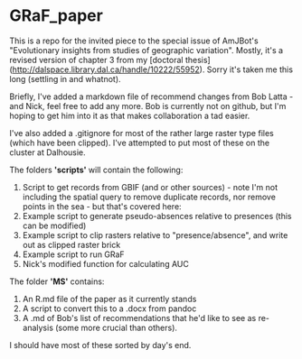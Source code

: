 GRaF_paper
==========

This is a repo for the invited piece to the special issue of AmJBot's "Evolutionary insights from studies of geographic variation". Mostly, it's a revised version of chapter 3 from my [doctoral thesis] (http://dalspace.library.dal.ca/handle/10222/55952). Sorry it's taken me this long (settling in and whatnot).

Briefly, I've added a markdown file of recommend changes from Bob Latta - and Nick, feel free to add any more. Bob is currently not on github, but I'm hoping to get him into it as that makes collaboration a tad easier.

I've also added a .gitignore for most of the rather large raster type files (which have been clipped). I've attempted to put most of these on the cluster at Dalhousie.

The folders __'scripts'__ will contain the following:

1. Script to get records from GBIF (and or other sources) - note I'm not including the spatial query to remove duplicate records, nor remove points in the sea - but that's covered here:
2. Example script to generate pseudo-absences relative to presences (this can be modified)
3. Example script to clip rasters relative to "presence/absence", and write out as clipped raster brick
4. Example script to run GRaF
5. Nick's modified function for calculating AUC

The folder __'MS'__ contains:
1. An R.md file of the paper as it currently stands
2. A script to convert this to a .docx from pandoc
3. A .md of Bob's list of recommendations that he'd like to see as re-analysis (some more crucial than others).

I should have most of these sorted by day's end. 

